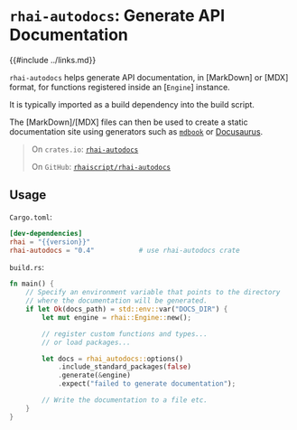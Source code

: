 `rhai-autodocs`: Generate API Documentation
===========================================

{{#include ../links.md}}


`rhai-autodocs` helps generate API documentation, in [MarkDown] or [MDX] format, for functions
registered inside an [`Engine`] instance.

It is typically imported as a build dependency into the build script.

The [MarkDown]/[MDX] files can then be used to create a static documentation site using generators
such as [`mdbook`](https://crates.io/crates/mdbook) or [Docusaurus](https://docusaurus.io).


> On `crates.io`: [`rhai-autodocs`](https://crates.io/crates/rhai-autodocs)
>
> On `GitHub`: [`rhaiscript/rhai-autodocs`](https://github.com/ltabis/rhai-autodocs)


Usage
-----

`Cargo.toml`:

```toml
[dev-dependencies]
rhai = "{{version}}"
rhai-autodocs = "0.4"           # use rhai-autodocs crate
```

`build.rs`:

```rust
fn main() {
    // Specify an environment variable that points to the directory
    // where the documentation will be generated.
    if let Ok(docs_path) = std::env::var("DOCS_DIR") {
        let mut engine = rhai::Engine::new();

        // register custom functions and types...
        // or load packages...

        let docs = rhai_autodocs::options()
            .include_standard_packages(false)
            .generate(&engine)
            .expect("failed to generate documentation");

        // Write the documentation to a file etc.
    }
}
```
